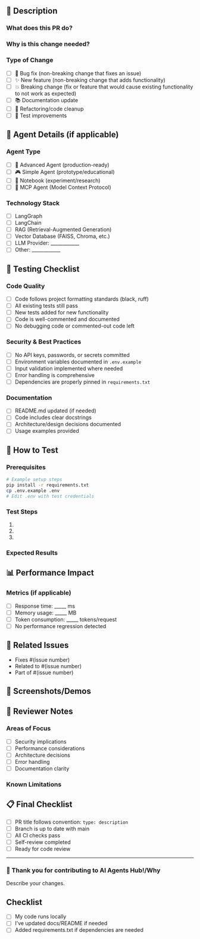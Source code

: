 ## 📝 Description

### What does this PR do?
<!-- Provide a clear and concise description of your changes -->

### Why is this change needed?
<!-- Explain the problem you're solving or feature you're adding -->

### Type of Change
- [ ] 🐛 Bug fix (non-breaking change that fixes an issue)
- [ ] ✨ New feature (non-breaking change that adds functionality)
- [ ] 💥 Breaking change (fix or feature that would cause existing functionality to not work as expected)
- [ ] 📚 Documentation update
- [ ] 🔧 Refactoring/code cleanup
- [ ] 🧪 Test improvements

## 🎯 Agent Details (if applicable)

### Agent Type
- [ ] 🎯 Advanced Agent (production-ready)
- [ ] 🎮 Simple Agent (prototype/educational)
- [ ] 📓 Notebook (experiment/research)
- [ ] 🔌 MCP Agent (Model Context Protocol)

### Technology Stack
<!-- List the main technologies used -->
- [ ] LangGraph
- [ ] LangChain
- [ ] RAG (Retrieval-Augmented Generation)
- [ ] Vector Database (FAISS, Chroma, etc.)
- [ ] LLM Provider: ____________
- [ ] Other: ____________

## 🧪 Testing Checklist

### Code Quality
- [ ] Code follows project formatting standards (black, ruff)
- [ ] All existing tests still pass
- [ ] New tests added for new functionality
- [ ] Code is well-commented and documented
- [ ] No debugging code or commented-out code left

### Security & Best Practices
- [ ] No API keys, passwords, or secrets committed
- [ ] Environment variables documented in `.env.example`
- [ ] Input validation implemented where needed
- [ ] Error handling is comprehensive
- [ ] Dependencies are properly pinned in `requirements.txt`

### Documentation
- [ ] README.md updated (if needed)
- [ ] Code includes clear docstrings
- [ ] Architecture/design decisions documented
- [ ] Usage examples provided

## 🚀 How to Test

### Prerequisites
<!-- List any requirements for testing -->
```bash
# Example setup steps
pip install -r requirements.txt
cp .env.example .env
# Edit .env with test credentials
```

### Test Steps
<!-- Provide step-by-step testing instructions -->
1. 
2. 
3. 

### Expected Results
<!-- Describe what should happen when testing -->

## 📊 Performance Impact

### Metrics (if applicable)
- [ ] Response time: _____ ms
- [ ] Memory usage: _____ MB
- [ ] Token consumption: _____ tokens/request
- [ ] No performance regression detected

## 🔗 Related Issues

<!-- Link any related issues -->
- Fixes #(issue number)
- Related to #(issue number)
- Part of #(issue number)

## 📸 Screenshots/Demos

<!-- Add screenshots, GIFs, or video demos if applicable -->

## 🎯 Reviewer Notes

### Areas of Focus
<!-- Highlight specific areas where you want reviewer attention -->
- [ ] Security implications
- [ ] Performance considerations
- [ ] Architecture decisions
- [ ] Error handling
- [ ] Documentation clarity

### Known Limitations
<!-- List any known issues or limitations -->

## 📋 Final Checklist

- [ ] PR title follows convention: `type: description`
- [ ] Branch is up to date with main
- [ ] All CI checks pass
- [ ] Self-review completed
- [ ] Ready for code review

---

### 🙏 Thank you for contributing to AI Agents Hub!/Why
Describe your changes.

## Checklist
- [ ] My code runs locally
- [ ] I’ve updated docs/README if needed
- [ ] Added requirements.txt if dependencies are needed
